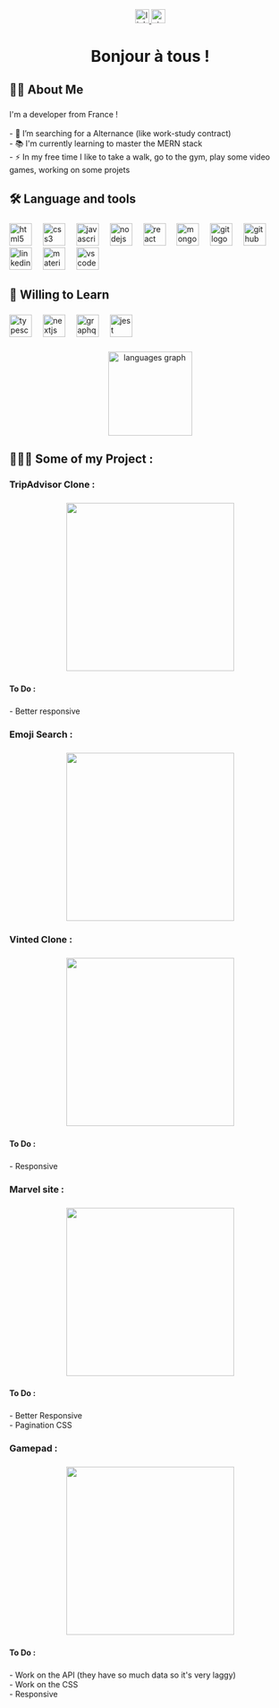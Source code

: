 <div align="center">
  <a href="https://www.linkedin.com/in/murat-eren-719127220/" target="_blank">
    <img src="https://img.shields.io/static/v1?message=LinkedIn&logo=linkedin&label=&color=0077B5&logoColor=white&labelColor=&style=for-the-badge" height="25" alt="linkedin logo"  />
  </a>
  <a href="https://stackoverflow.com/users/25129733/murat11s" target="_blank">
    <img src="https://img.shields.io/static/v1?message=Stackoverflow&logo=stackoverflow&label=&color=FE7A16&logoColor=white&labelColor=&style=for-the-badge" height="25" alt="stackoverflow logo"  />
  </a>
</div>

###

<h1 align="center">Bonjour à tous !</h1>

###

<h2 align="left">👩‍💻  About Me</h2>

###

<p align="left">I'm a developer from France !<br><br>- 🔭 I’m searching for a Alternance (like work-study contract)<br>- 📚 I'm currently learning to master the MERN stack <br>- ⚡ In my free time I like to take a walk, go to the gym, play some video games, working on some projets</p>

###

<h2 align="left">🛠 Language and tools</h2>

###

<div align="left">
  <img src="https://cdn.jsdelivr.net/gh/devicons/devicon/icons/html5/html5-original.svg" height="40" alt="html5 logo"  />
  <img width="12" />
  <img src="https://cdn.jsdelivr.net/gh/devicons/devicon/icons/css3/css3-original.svg" height="40" alt="css3 logo"  />
  <img width="12" />
  <img src="https://cdn.jsdelivr.net/gh/devicons/devicon/icons/javascript/javascript-original.svg" height="40" alt="javascript logo"  />
  <img width="12" />
  <img src="https://cdn.jsdelivr.net/gh/devicons/devicon/icons/nodejs/nodejs-original.svg" height="40" alt="nodejs logo"  />
  <img width="12" />
  <img src="https://cdn.jsdelivr.net/gh/devicons/devicon/icons/react/react-original.svg" height="40" alt="react logo"  />
  <img width="12" />
  <img src="https://cdn.jsdelivr.net/gh/devicons/devicon/icons/mongodb/mongodb-original.svg" height="40" alt="mongodb logo"  />
  <img width="12" />
  <img src="https://cdn.jsdelivr.net/gh/devicons/devicon/icons/git/git-original.svg" height="40" alt="git logo"  />
  <img width="12" />
  <img src="https://cdn.jsdelivr.net/gh/devicons/devicon/icons/github/github-original.svg" height="40" alt="github logo"  />
  <img width="12" />
  <img src="https://cdn.jsdelivr.net/gh/devicons/devicon/icons/linkedin/linkedin-original.svg" height="40" alt="linkedin logo"  />
  <img width="12" />
  <img src="https://cdn.jsdelivr.net/gh/devicons/devicon/icons/materialui/materialui-original.svg" height="40" alt="materialui logo"  />
  <img width="12" />
  <img src="https://cdn.jsdelivr.net/gh/devicons/devicon/icons/vscode/vscode-original.svg" height="40" alt="vscode logo"  />
</div>

###

<h2 align="left">🔎 Willing to Learn</h2>

###

<div align="left">
  <img src="https://cdn.jsdelivr.net/gh/devicons/devicon/icons/typescript/typescript-original.svg" height="40" alt="typescript logo"  />
  <img width="12" />
  <img src="https://cdn.jsdelivr.net/gh/devicons/devicon/icons/nextjs/nextjs-original.svg" height="40" alt="nextjs logo"  />
  <img width="12" />
  <img src="https://cdn.jsdelivr.net/gh/devicons/devicon/icons/graphql/graphql-plain.svg" height="40" alt="graphql logo"  />
  <img width="12" />
  <img src="https://cdn.jsdelivr.net/gh/devicons/devicon/icons/jest/jest-plain.svg" height="40" alt="jest logo"  />
</div>

###

<div align="center">
  <img src="https://github-readme-stats.vercel.app/api/top-langs?username=Murat-eren-11&locale=en&hide_title=false&layout=compact&card_width=320&langs_count=5&theme=dracula&hide_border=false&order=2" height="150" alt="languages graph"  />
</div>

###

<h2 align="left">👨🏽‍💻 Some of my Project :</h2>

###

<h3 align="left">TripAdvisor Clone :</h3>

###

<div align="center">
  <a href="https://superb-empanada-9798da.netlify.app/">
  <img height="300" src="https://i.postimg.cc/DyCmBWb1/trip.png"  />
  </a>
  </div>

###

<h4 align="left">To Do :</h4>

###

<p align="left">- Better responsive</p>

###

<h3 align="left">Emoji Search :</h3>

###

<div align="center">
  <img height="300" src="https://i.postimg.cc/zB5JJ5gJ/emoji.png"  />
</div>

###

<h3 align="left">Vinted Clone :</h3>

###

<div align="center">
  <img height="300" src="https://i.postimg.cc/wv0dgNzV/vinted.png"  />
</div>

###

<h4 align="left">To Do :</h4>

###

<p align="left">- Responsive</p>

###

<h3 align="left">Marvel site :</h3>

###

<div align="center">
  <img height="300" src="https://i.postimg.cc/MHM3NfpX/Marvel.png"  />
</div>

###

<h4 align="left">To Do :</h4>

###

<p align="left">- Better Responsive<br>- Pagination CSS</p>

###

<h3 align="left">Gamepad :</h3>

###

<div align="center">
  <img height="300" src="https://i.postimg.cc/9FPshTBq/gamepad.png"  />
</div>

###

<h4 align="left">To Do :</h4>

###

<p align="left">- Work on the API (they have so much data so it's very laggy)<br>- Work on the CSS<br>- Responsive</p>

###
